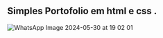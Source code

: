 ## Simples Portofolio em html e css .

![WhatsApp Image 2024-05-30 at 19 02 01](https://github.com/caquitooliveira/Portf-lio-/assets/167829721/868109a1-580c-4d9e-bc0a-f65d0a5f2de0)
